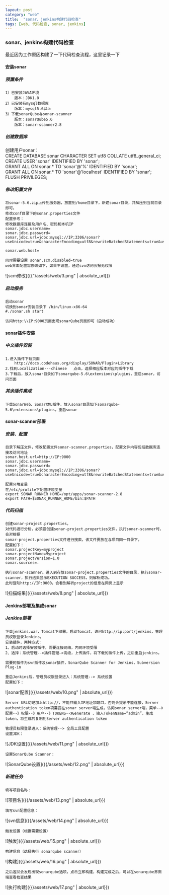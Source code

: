 ```yaml
---
layout: post
category: "web"
title:  "sonar、jenkins构建代码检查"
tags: [web, 代码检查, sonar, jenkins]
---
```


### sonar、jenkins构建代码检查

最近因为工作原因构建了一下代码检查流程，这里记录一下

#### 安装sonar  
##### 预置条件  
	1）已安装JAVA环境
		版本：JDK1.8
	2）已安装有mysql数据库
		版本：mysql5.6以上
	3）下载sonarQube与sonar-scanner
		版本：sonarQube5.6
		版本：sonar-scanner2.8

##### 创建数据库  
创建用户sonar：  
	CREATE DATABASE sonar CHARACTER SET utf8 COLLATE utf8_general_ci;  
	CREATE USER 'sonar' IDENTIFIED BY 'sonar';  
	GRANT ALL ON sonar.* TO 'sonar'@'%' IDENTIFIED BY 'sonar';  
	GRANT ALL ON sonar.* TO 'sonar'@'localhost' IDENTIFIED BY 'sonar';  
	FLUSH PRIVILEGES;

##### 修改配置文件
	将sonar-5.6.zip上传到服务器，放置到/home目录下，新建sonar目录，并解压到当前目录即可。
	修改conf目录下的sonar.properties文件
	配置参考：
	修改数据库连接及用户名、密码和本机IP
	sonar.jdbc.username=
	sonar.jdbc.password=
	sonar,jdbc.url=jdbc:mysql://IP:3306/sonar?useUnicode=true&characterEncoding=utf8&rewriteBatchedStatements=true&useConfigs=maxPerformance

	sonar.web.host=

	同时需要设置 sonar.scm.disabled=true
	web界面配置需修改如下，如果不设置，通过svn访问会报无权限  

![scm修改]({{"/assets/web/3.png" | absolute_url}})

##### 启动服务
	启动sonar
	切换到sonar安装目录下 /bin/linux-x86-64
	#./sonar.sh start

	访问http:\\IP:9000页面出现sonarQube页面即可（启动成功）

#### sonar插件安装
##### 中文插件安装
	1.进入插件下载页面
		http://docs.codehaus.org/display/SONAR/Plugin+Library
	2.找到Localization---chinese   点击，选择相应版本对应的插件下载
	3.下载后，放入sonar目录如下sonarqube-5.6\extensions\plugins，重启sonar，访问页面

##### 其余插件集成
	下载SonarWeb、SonarXML插件，放入sonar目录如下sonarqube-5.6\extensions\plugins，重启sonar

#### sonar-scanner部署
##### 安装、配置
	目录下解压文件，修改配置文件sonar-scanner.properties，配置文件内容包括数据库连接及访问地址
	sonar.host.url=http://IP:9000
	sonar.jdbc.username=
	sonar.jdbc.password=
	sonar,jdbc.url=jdbc:mysql://IP:3306/sonar?useUnicode=true&characterEncoding=utf8&rewriteBatchedStatements=true&useConfigs=maxPerformance

	配置环境变量
	在/etc/profile下配置环境变量
	export SONAR_RUNNER_HOME=/opt/apps/sonar-scanner-2.8
	export PATH=$SONAR_RUNNER_HOME/bin:$PATH

##### 代码扫描
	创建sonar-project.properties。
	对代码进行分析，必须要创建sonar-project.properties文件，执行sonar-scanner时，会对根据
	sonar-project.properties文件进行搜索，该文件要放在与项目同一目录下。
	配置如下：
	sonar.projectKey=myproject
	sonar.projectName=Myproject
	sonar.projectVersion=1.0
	sonar.sources=.

	执行sonar-scanner。进入到存放sonar-project.properties文件的目录，执行sonar-scanner，执行结果显示EXECUTION SUCCESS，则解析成功。
	此时登陆http://IP:9000，会看到解析project的信息在网页上显示

![扫描结果]({{/assets/web/8.png" | absolute_url}})

#### Jenkins部署及集成sonar
##### Jenkins部署
	下载jenkins.war，Tomcat下部署，启动Tomcat，访问http://ip:port/jenkins，管理员权限登录Jenkins，
	安装插件，两种方式:
	1、启动时选择安装插件，需要连接网络，内网环境受限
	2、选择：系统管理-->插件管理—>高级，上传插件，将下载的插件上传，之后重启jenkins。

	需要的插件为svn插件及sonar插件，SonarQube Scanner for Jenkins，Subversion Plug-in

	重启Jenkins后，管理员权限登录进入：系统管理--> 系统设置 
	配置如下：

![sonar配置]({{/assets/web/10.png" | absolute_url}})

	Server URL切记加上http://，不能只输入IP地址加端口，否则会提示不能连接，Server authentication token项需要在sonar server端生成，访问sonar server端，菜单--》配置--》权限--》用户--》TOKENS--》Generate ，输入TokenName=”admin”，生成token，将生成的复制到Server authentication token

	管理员权限登录进入：系统管理--> 全局工具配置
	设置JDK：

![JDK设置]({{/assets/web/11.png" | absolute_url}})

	设置SonarQube Scanner：

![SonarQube设置]({{/assets/web/12.png" | absolute_url}})

##### 新建任务
	填写项目名称：

![项目名]({{/assets/web/13.png" | absolute_url}})

	填写svn配置信息：

![svn信息]({{/assets/web/14.png" | absolute_url}})

	触发设置（根据需要设置）

![触发]({{/assets/web/15.png" | absolute_url}})

	构建信息（选择执行 sonarqube scanner）

![构建]({{/assets/web/16.png" | absolute_url}})

	之后返回会发现出现sonarqube选项，点击立即构建，构建完成之后，可以在sonarqube界面端查看检查结果

![执行构建]({{/assets/web/17.png" | absolute_url}})






